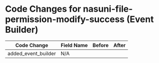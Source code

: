 # Code Changes for nasuni-file-permission-modify-success (Event Builder)

| Code Change | Field Name | Before | After |
|-------------|------------|--------|-------|
| added_event_builder | N/A |  |  |
